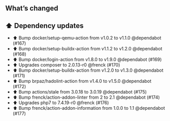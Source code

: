 ## What’s changed

## ⬆️ Dependency updates

- ⬆️ Bump docker/setup-qemu-action from v1.0.2 to v1.1.0 @dependabot (#167)
- ⬆️ Bump docker/setup-buildx-action from v1.1.2 to v1.2.0 @dependabot (#168)
- ⬆️ Bump docker/login-action from v1.8.0 to v1.9.0 @dependabot (#169)
- ⬆️ Upgrades composer to 2.0.13-r0 @frenck (#170)
- ⬆️ Bump docker/setup-buildx-action from v1.2.0 to v1.3.0 @dependabot (#171)
- ⬆️ Bump brpaz/hadolint-action from v1.4.0 to v1.5.0 @dependabot (#172)
- ⬆️ Bump actions/stale from 3.0.18 to 3.0.19 @dependabot (#175)
- ⬆️ Bump frenck/action-addon-linter from 2 to 2.1 @dependabot (#174)
- ⬆️ Upgrades php7 to 7.4.19-r0 @frenck (#176)
- ⬆️ Bump frenck/action-addon-information from 1.0.0 to 1.1 @dependabot (#177)
